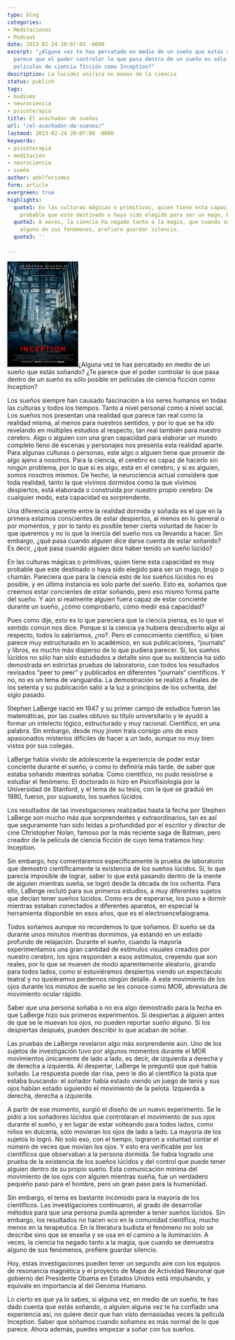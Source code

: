```yaml
---
type: blog
categories:
- Meditaciones
- Podcast
date: 2013-02-24 20:07:03 -0600
excerpt: "¿Alguna vez te has percatado en medio de un sueño que estás soñando? ¿Te
  parece que el poder controlar lo que pasa dentro de un sueño es sólo posible en
  películas de ciencia ficción como Inception?"
description: La lucidez onírica en manos de la ciencia
status: publish
tags:
- budismo
- neurociencia
- psicoterapia
title: El acechador de sueños
url: "/el-acechador-de-suenos/"
lastmod: 2013-02-24 20:07:00 -0600
keywords:
- psicoterapia
- meditación
- neurociencia
- sueño
author: adolforismos
form: article
evergreen: true
highlights:
  quote1: En las culturas mágicas o primitivas, quien tiene esta capacidad es muy
    probable que este destinado o haya sido elegido para ser un mago, brujo o chamán.
  quote2: A veces, la ciencia ha negado tanto a la magia, que cuando se demuestra
    alguno de sus fenómenos, prefiere guardar silencio.
  quote3: ''

---
```

<img class=" wp-image-401 alignleft" src="/img/Inception_ver3-202x300.jpg" alt="Inception Poster" width="162" height="240" />¿Alguna vez te has percatado en medio de un sueño que estás soñando? ¿Te parece que el poder controlar lo que pasa dentro de un sueño es sólo posible en películas de ciencia ficción como Inception?

Los sueños siempre han causado fascinación a los seres humanos en todas las culturas y todos los tiempos. Tanto a nivel personal como a nivel social. Los sueños nos presentan una realidad que parece tan real como la realidad misma, al menos para nuestros sentidos, y por lo que se ha ido revelando en múltiples estudios al respecto, tan real también para nuestro cerebro. Algo o alguien con una gran capacidad para elaborar un mundo completo lleno de escenas y personajes nos presenta esta realidad aparte. Para algunas culturas o personas, este algo o alguien tiene que provenir de algo ajeno a nosotros. Para la ciencia, el cerebro es capaz de hacerlo sin ningún problema, por lo que si es algo, está en el cerebro, y si es alguien, somos nosotros mismos. De hecho, la neurociencia actual considera que toda realidad, tanto la que vivimos dormidos como la que vivimos despiertos, está elaborada o construida por nuestro propio cerebro. De cualquier modo, esta capacidad es sorprendente.

Una diferencia aparente entre la realidad dormida y soñada es el que en la primera estamos conscientes de estar despiertos, al menos en lo general o por momentos, y por lo tanto es posible tener cierta voluntad de hacer lo que queremos y no lo que la inercia del sueño nos va llevando a hacer. Sin embargo, ¿qué pasa cuando alguien dice darse cuenta de estar soñando? Es decir, ¿qué pasa cuando alguien dice haber tenido un sueño lúcido?

En las culturas mágicas o primitivas, quien tiene esta capacidad es muy probable que este destinado o haya sido elegido para ser un mago, brujo o chamán. Pareciera que para la ciencia esto de los sueños lúcidos no es posible, y en última instancia es solo parte del sueño. Esto es, soñamos que creemos estar concientes de estar soñando, pero eso mismo forma parte del sueño. Y aún si realmente alguien fuera capaz de estar conciente durante un sueño, ¿cómo comprobarlo, cómo medir esa capacidad?

Pues como dije, esto es lo que pareciera que la ciencia piensa, es lo que el sentido común nos dice. Porque si la ciencia ya hubiera descubierto algo al respecto, todos lo sabríamos, ¿no?. Pero el conocimiento científico, si bien parece muy estructurado en lo académico, en sus publicaciones, “journals“ y libros, es mucho más disperso de lo que pudiera parecer. Sí, los sueños lúcidos no sólo han sido estudiados a detalle sino que su existencia ha sido demostrada en estrictas pruebas de laboratorio, con todos los resultados revisados “peer to peer” y publicados en diferentes “journals“ científicos. Y no, no es un tema de vanguardia. La demostración se realizó a finales de los setenta y su publicación salió a la luz a principios de los ochenta, del siglo pasado.

Stephen LaBerge nació en 1947 y su primer campo de estudios fueron las matemáticas, por las cuales obtuvo su título universitario y le ayudó a formar un intelecto lógico, estructurado y muy racional. Científico, en una palabra. Sin embargo, desde muy joven traía consigo uno de esos apasionados misterios difíciles de hacer a un lado, aunque no muy bien vistos por sus colegas.

LaBerge había vivido de adolescente la experiencia de poder estar conciente durante el sueño, o como lo definiría más tarde, de saber que estaba soñando mientras soñaba. Como científico, no pudo resistirse a estudiar el fenómeno. El doctorado lo hizo en Psicofisiología por la Universidad de Stanford, y el tema de su tesis, con la que se graduó en 1980, fueron, por supuesto, los sueños lúcidos.

Los resultados de las investigaciones realizadas hasta la fecha por Stephen LaBerge son mucho más que sorprendentes y extraordinarios, tan es así que seguramente han sido leídas a profundidad por el escritor y director de cine Christopher Nolan, famoso por la más reciente saga de Batman, pero creador de la película de ciencia ficción de cuyo tema tratamos hoy: Inception.

Sin embargo, hoy comentaremos específicamente la prueba de laboratorio que demostró científicamente la existencia de los sueños lúcidos. Sí, lo que parecía imposible de lograr, saber lo que está pasando dentro de la mente de alguien mientras sueña, se logró desde la década de los ochenta. Para ello, LaBerge reclutó para sus primeros estudios, a muy diferentes sujetos que decían tener sueños lúcidos. Como era de esperarse, los puso a dormir mientras estaban conectados a diferentes aparatos, en especial la herramienta disponible en esos años, que es el electroencefalograma.

Todos soñamos aunque no recordemos lo que soñamos. El sueño se da durante unos minutos mientras dormimos, ya estando en un estado profundo de relajación. Durante el sueño, cuando la mayoría experimentamos una gran cantidad de estímulos visuales creados por nuestro cerebro, los ojos responden a esos estímulos, creyendo que son reales, por lo que se mueven de modo aparentemente aleatorio, girando para todos lados, como si estuviéramos despiertos viendo un espectáculo teatral y no qusiéramos perdernos ningún detalle. A este movimiento de los ojos durante los minutos de sueño se les conoce como MOR, abreviatura de movimiento ocular rápido.

Saber que una persona soñaba o no era algo demostrado para la fecha en que LaBerge hizo sus primeros experimentos. Si despiertas a alguien antes de que se le muevan los ojos, no pueden reportar sueño alguno. Si los despiertas después, pueden describir lo que acaban de soñar.

Las pruebas de LaBerge revelaron algo más sorprendente aún. Uno de los sujetos de investigación tuvo por algunos momentos durante el MOR movimientos únicamente de lado a lado, es decir, de izquierda a derecha y de derecha a izquierda. Al despertar, LaBerge le preguntó que qué había soñado. La respuesta puede dar risa, pero le dio al científico la pista que estaba buscando: el soñador había estado viendo un juego de tenis y sus ojos habían estado siguiendo el movimiento de la pelota. Izquierda a derecha, derecha a izquierda.

A partir de ese momento, surgió el diseño de un nuevo experimento. Se le pidió a los soñadores lúcidos que controlaran el movimiento de sus ojos durante el sueño, y en lugar de estar volteando para todos lados, como niños en dulcería, sólo movieran los ojos de lado a lado. La mayoría de los sujetos lo logró. No solo eso, con el tiempo, lograron a voluntad contar el número de veces que movían los ojos. Y esto era verificable por los científicos que observaban a la persona dormida. Se había logrado una prueba de la existencia de los sueños lúcidos y del control que puede tener alguien dentro de su propio sueño. Esta comunicación mínima del movimiento de los ojos con alguien mientras sueña, fue un verdadero pequeño paso para el hombre, pero un gran paso para la humanidad.

Sin embargo, el tema es bastante incómodo para la mayoría de los científicos. Las investigaciones continuaron, al grado de desarrollar métodos para que una persona pueda aprender a tener sueños lúcidos. Sin embargo, los resultados no hacen eco en la comunidad científica, mucho menos en la terapéutica. En la literatura budista el fenómeno no solo se describe sino que se enseña y se usa en el camino a la iluminación. A veces, la ciencia ha negado tanto a la magia, que cuando se demuestra alguno de sus fenómenos, prefiere guardar silencio.

Hoy, estas investigaciones pueden tener un segundo aire con los equipos de resonancia magnética y el proyecto de Mapa de Actividad Neuronal que gobierno del Presidente Obama en Estados Unidos está impulsando, y equivale en importancia al del Genoma Humano.

Lo cierto es que ya lo sabes, si alguna vez, en medio de un sueño, te has dado cuenta que estás soñando, o alguien alguna vez te ha confiado una experiencia así, no quiere decir que han visto demasiadas veces la película Inception. Saber que soñamos cuando soñamos es más normal de lo que parece. Ahora además, puedes empezar a soñar con tus sueños.
